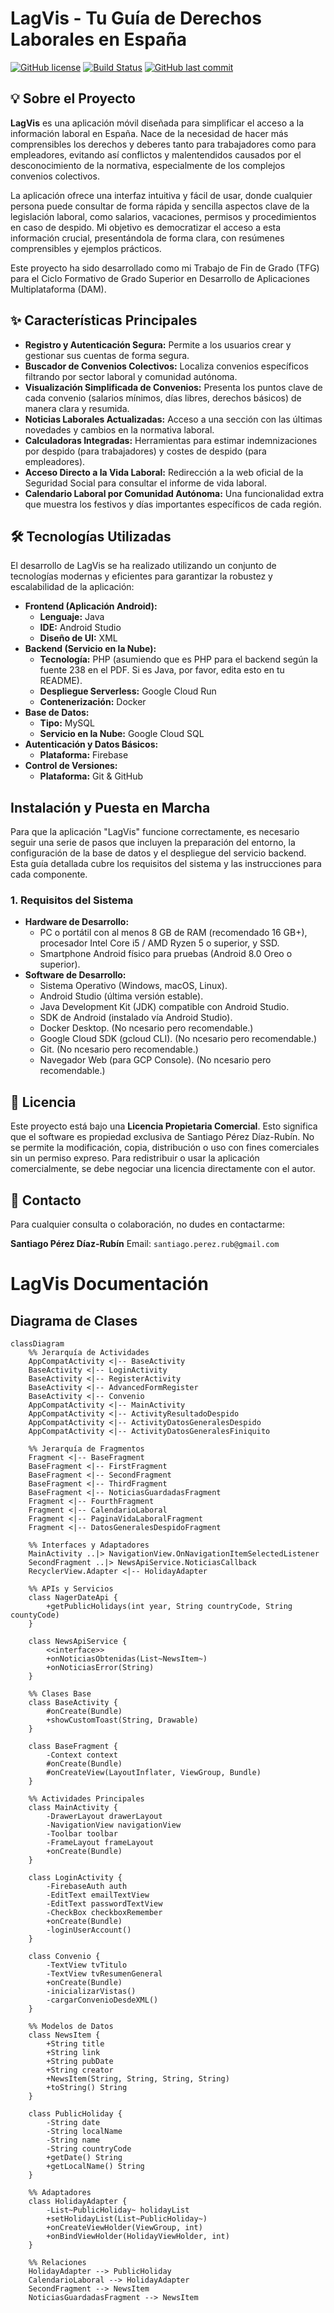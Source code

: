 # LagVis - Tu Guía de Derechos Laborales en España

[![GitHub license](https://img.shields.io/badge/license-Proprietary-blue.svg)](LICENSE.md)
[![Build Status](https://github.com/SantiagoPerezRu/LagVis/actions/workflows/android.yml/badge.svg)](https://github.com/SantiagoPerezRu/LagVis/actions/workflows/android.yml)
[![GitHub last commit](https://img.shields.io/github/last-commit/SantiagoPerezRu/LagVis)](https://github.com/SantiagoPerezRu/LagVis/commits/main)

## 💡 Sobre el Proyecto

**LagVis** es una aplicación móvil diseñada para simplificar el acceso a la información laboral en España. Nace de la necesidad de hacer más comprensibles los derechos y deberes tanto para trabajadores como para empleadores, evitando así conflictos y malentendidos causados por el desconocimiento de la normativa, especialmente de los complejos convenios colectivos.

La aplicación ofrece una interfaz intuitiva y fácil de usar, donde cualquier persona puede consultar de forma rápida y sencilla aspectos clave de la legislación laboral, como salarios, vacaciones, permisos y procedimientos en caso de despido. Mi objetivo es democratizar el acceso a esta información crucial, presentándola de forma clara, con resúmenes comprensibles y ejemplos prácticos.

Este proyecto ha sido desarrollado como mi Trabajo de Fin de Grado (TFG) para el Ciclo Formativo de Grado Superior en Desarrollo de Aplicaciones Multiplataforma (DAM).

## ✨ Características Principales

* **Registro y Autenticación Segura:** Permite a los usuarios crear y gestionar sus cuentas de forma segura.
* **Buscador de Convenios Colectivos:** Localiza convenios específicos filtrando por sector laboral y comunidad autónoma.
* **Visualización Simplificada de Convenios:** Presenta los puntos clave de cada convenio (salarios mínimos, días libres, derechos básicos) de manera clara y resumida.
* **Noticias Laborales Actualizadas:** Acceso a una sección con las últimas novedades y cambios en la normativa laboral.
* **Calculadoras Integradas:** Herramientas para estimar indemnizaciones por despido (para trabajadores) y costes de despido (para empleadores).
* **Acceso Directo a la Vida Laboral:** Redirección a la web oficial de la Seguridad Social para consultar el informe de vida laboral.
* **Calendario Laboral por Comunidad Autónoma:** Una funcionalidad extra que muestra los festivos y días importantes específicos de cada región.

## 🛠️ Tecnologías Utilizadas

El desarrollo de LagVis se ha realizado utilizando un conjunto de tecnologías modernas y eficientes para garantizar la robustez y escalabilidad de la aplicación:

* **Frontend (Aplicación Android):**
    * **Lenguaje:** Java
    * **IDE:** Android Studio
    * **Diseño de UI:** XML
* **Backend (Servicio en la Nube):**
    * **Tecnología:** PHP (asumiendo que es PHP para el backend según la fuente 238 en el PDF. Si es Java, por favor, edita esto en tu README).
    * **Despliegue Serverless:** Google Cloud Run
    * **Contenerización:** Docker
* **Base de Datos:**
    * **Tipo:** MySQL
    * **Servicio en la Nube:** Google Cloud SQL
* **Autenticación y Datos Básicos:**
    * **Plataforma:** Firebase
* **Control de Versiones:**
    * **Plataforma:** Git & GitHub

## Instalación y Puesta en Marcha

Para que la aplicación "LagVis" funcione correctamente, es necesario seguir una serie de pasos que incluyen la preparación del entorno, la configuración de la base de datos y el despliegue del servicio backend. Esta guía detallada cubre los requisitos del sistema y las instrucciones para cada componente.

### 1. Requisitos del Sistema

* **Hardware de Desarrollo:**
    * PC o portátil con al menos 8 GB de RAM (recomendado 16 GB+), procesador Intel Core i5 / AMD Ryzen 5 o superior, y SSD.
    * Smartphone Android físico para pruebas (Android 8.0 Oreo o superior).
* **Software de Desarrollo:**
    * Sistema Operativo (Windows, macOS, Linux).
    * Android Studio (última versión estable).
    * Java Development Kit (JDK) compatible con Android Studio.
    * SDK de Android (instalado vía Android Studio).
    * Docker Desktop. (No ncesario pero recomendable.)
    * Google Cloud SDK (gcloud CLI). (No ncesario pero recomendable.)
    * Git. (No ncesario pero recomendable.)
    * Navegador Web (para GCP Console). (No ncesario pero recomendable.)

## 📄 Licencia

Este proyecto está bajo una **Licencia Propietaria Comercial**. Esto significa que el software es propiedad exclusiva de Santiago Pérez Díaz-Rubín. No se permite la modificación, copia, distribución o uso con fines comerciales sin un permiso expreso. Para redistribuir o usar la aplicación comercialmente, se debe negociar una licencia directamente con el autor.

## 📧 Contacto

Para cualquier consulta o colaboración, no dudes en contactarme: 

**Santiago Pérez Díaz-Rubín**
Email: `santiago.perez.rub@gmail.com`




# LagVis Documentación


## Diagrama de Clases

```mermaid
classDiagram
    %% Jerarquía de Actividades
    AppCompatActivity <|-- BaseActivity
    BaseActivity <|-- LoginActivity
    BaseActivity <|-- RegisterActivity
    BaseActivity <|-- AdvancedFormRegister
    BaseActivity <|-- Convenio
    AppCompatActivity <|-- MainActivity
    AppCompatActivity <|-- ActivityResultadoDespido
    AppCompatActivity <|-- ActivityDatosGeneralesDespido
    AppCompatActivity <|-- ActivityDatosGeneralesFiniquito

    %% Jerarquía de Fragmentos
    Fragment <|-- BaseFragment
    BaseFragment <|-- FirstFragment
    BaseFragment <|-- SecondFragment
    BaseFragment <|-- ThirdFragment
    BaseFragment <|-- NoticiasGuardadasFragment
    Fragment <|-- FourthFragment
    Fragment <|-- CalendarioLaboral
    Fragment <|-- PaginaVidaLaboralFragment
    Fragment <|-- DatosGeneralesDespidoFragment

    %% Interfaces y Adaptadores
    MainActivity ..|> NavigationView.OnNavigationItemSelectedListener
    SecondFragment ..|> NewsApiService.NoticiasCallback
    RecyclerView.Adapter <|-- HolidayAdapter

    %% APIs y Servicios
    class NagerDateApi {
        +getPublicHolidays(int year, String countryCode, String countyCode)
    }

    class NewsApiService {
        <<interface>>
        +onNoticiasObtenidas(List~NewsItem~)
        +onNoticiasError(String)
    }

    %% Clases Base
    class BaseActivity {
        #onCreate(Bundle)
        +showCustomToast(String, Drawable)
    }

    class BaseFragment {
        -Context context
        #onCreate(Bundle)
        #onCreateView(LayoutInflater, ViewGroup, Bundle)
    }

    %% Actividades Principales
    class MainActivity {
        -DrawerLayout drawerLayout
        -NavigationView navigationView
        -Toolbar toolbar
        -FrameLayout frameLayout
        +onCreate(Bundle)
    }

    class LoginActivity {
        -FirebaseAuth auth
        -EditText emailTextView
        -EditText passwordTextView
        -CheckBox checkboxRemember
        +onCreate(Bundle)
        -loginUserAccount()
    }

    class Convenio {
        -TextView tvTitulo
        -TextView tvResumenGeneral
        +onCreate(Bundle)
        -inicializarVistas()
        -cargarConvenioDesdeXML()
    }

    %% Modelos de Datos
    class NewsItem {
        +String title
        +String link
        +String pubDate
        +String creator
        +NewsItem(String, String, String, String)
        +toString() String
    }

    class PublicHoliday {
        -String date
        -String localName
        -String name
        -String countryCode
        +getDate() String
        +getLocalName() String
    }

    %% Adaptadores
    class HolidayAdapter {
        -List~PublicHoliday~ holidayList
        +setHolidayList(List~PublicHoliday~)
        +onCreateViewHolder(ViewGroup, int)
        +onBindViewHolder(HolidayViewHolder, int)
    }

    %% Relaciones
    HolidayAdapter --> PublicHoliday
    CalendarioLaboral --> HolidayAdapter
    SecondFragment --> NewsItem
    NoticiasGuardadasFragment --> NewsItem
